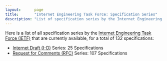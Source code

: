 ```yaml
---
layout:      page
title:       "Internet Engineering Task Force: Specification Series"
description: "List of specification series by the Internet Engineering Task Force (IETF/)"
---
```


Here is a list of all specification series by the [Internet Engineering Task Force (IETF)](http://www.ietf.org/) that are currently available, for a total of 132 specifications:

  * [Internet Draft (I-D)](I-D/) Series: 25 Specifications
  * [Request for Comments (RFC)](RFC/) Series: 107 Specifications
